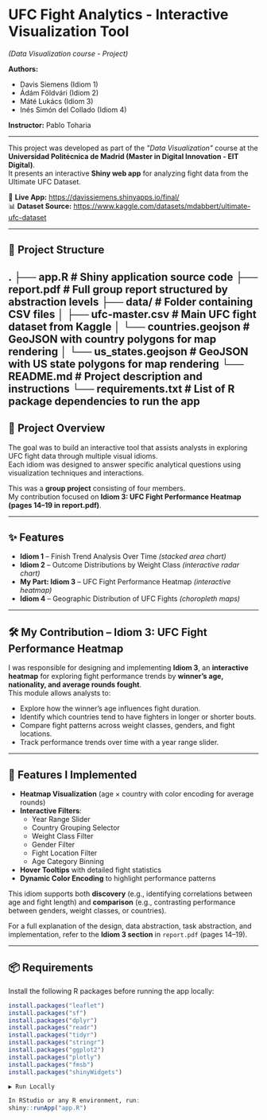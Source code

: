 # UFC Fight Analytics - Interactive Visualization Tool
*(Data Visualization course - Project)*

**Authors:**
- Davis Siemens (Idiom 1)  
- Ádám Földvári (Idiom 2)  
- Máté Lukács (Idiom 3)  
- Inés Simón del Collado (Idiom 4)  

**Instructor:** Pablo Toharia  

---

This project was developed as part of the *"Data Visualization"* course at the **Universidad Politécnica de Madrid (Master in Digital Innovation - EIT Digital)**.  
It presents an interactive **Shiny web app** for analyzing fight data from the Ultimate UFC Dataset.

🔗 **Live App:** https://davissiemens.shinyapps.io/final/  
📊 **Dataset Source:** https://www.kaggle.com/datasets/mdabbert/ultimate-ufc-dataset  

---

## 📁 Project Structure
.
├── app.R # Shiny application source code
├── report.pdf # Full group report structured by abstraction levels
├── data/ # Folder containing CSV files
│ ├── ufc-master.csv # Main UFC fight dataset from Kaggle
│ └── countries.geojson # GeoJSON with country polygons for map rendering
│ └── us_states.geojson # GeoJSON with US state polygons for map rendering
└── README.md # Project description and instructions
└── requirements.txt # List of R package dependencies to run the app
---

## 📖 Project Overview
The goal was to build an interactive tool that assists analysts in exploring UFC fight data through multiple visual idioms.  
Each idiom was designed to answer specific analytical questions using visualization techniques and interactions.

This was a **group project** consisting of four members.  
My contribution focused on **Idiom 3: UFC Fight Performance Heatmap (pages 14–19 in report.pdf)**.

---

## ✨ Features
- **Idiom 1** – Finish Trend Analysis Over Time *(stacked area chart)*  
- **Idiom 2** – Outcome Distributions by Weight Class *(interactive radar chart)*  
- **My Part: Idiom 3** – UFC Fight Performance Heatmap *(interactive heatmap)*  
- **Idiom 4** – Geographic Distribution of UFC Fights *(choropleth maps)*  

---

## 🛠️ My Contribution – Idiom 3: UFC Fight Performance Heatmap
I was responsible for designing and implementing **Idiom 3**, an **interactive heatmap** for exploring fight performance trends by **winner’s age, nationality, and average rounds fought**.  
This module allows analysts to:

- Explore how the winner’s age influences fight duration.  
- Identify which countries tend to have fighters in longer or shorter bouts.  
- Compare fight patterns across weight classes, genders, and fight locations.  
- Track performance trends over time with a year range slider.  

---

## 🔧 Features I Implemented
- **Heatmap Visualization** (age × country with color encoding for average rounds)  
- **Interactive Filters**:  
  - Year Range Slider  
  - Country Grouping Selector  
  - Weight Class Filter  
  - Gender Filter  
  - Fight Location Filter  
  - Age Category Binning  
- **Hover Tooltips** with detailed fight statistics  
- **Dynamic Color Encoding** to highlight performance patterns  

This idiom supports both **discovery** (e.g., identifying correlations between age and fight length) and **comparison** (e.g., contrasting performance between genders, weight classes, or countries).  

For a full explanation of the design, data abstraction, task abstraction, and implementation, refer to the **Idiom 3 section** in `report.pdf` (pages 14–19).  

---

## 📦 Requirements
Install the following R packages before running the app locally:

```r
install.packages("leaflet")
install.packages("sf")
install.packages("dplyr")
install.packages("readr")
install.packages("tidyr")
install.packages("stringr")
install.packages("ggplot2")
install.packages("plotly")
install.packages("fmsb")
install.packages("shinyWidgets")

▶️ Run Locally

In RStudio or any R environment, run:
shiny::runApp("app.R")
